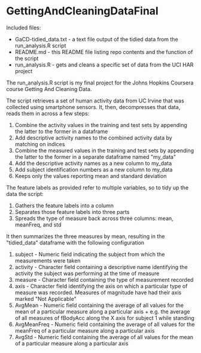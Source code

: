 # GettingAndCleaningDataFinal

Included files:
* GaCD-tidied_data.txt - a text file output of the tidied data from the run_analysis.R script
* README.md - this README file listing repo contents and the function of the script
* run_analysis.R - gets and cleans a specific set of data from the UCI HAR project

The run_analysis.R script is my final project for the Johns Hopkins Coursera course Getting And Cleaning Data.

The script retrieves a set of human activity data from UC Irvine that was collected using smartphone sensors.
It, then, decompresses that data, reads them in across a few steps:
  1. Combine the activity values in the training and test sets by appending the latter to the former in a dataframe
  2. Add descriptive activity names to the combined activity data by matching on indices
  3. Combine the measured values in the training and test sets by appending the latter to the former in a separate dataframe named "my_data"
  4. Add the descriptive activity names as a new column to my_data
  5. Add subject identification numbers as a new column to my_data
  6. Keeps only the values reporting mean and standard deviation

The feature labels as provided refer to multiple variables, so to tidy up the data the script:
  1. Gathers the feature labels into a column
  2. Separates those feature labels into three parts
  3. Spreads the type of measure back across three columns: mean, meanFreq, and std

It then summarizes the three measures by mean, resulting in the "tidied_data" dataframe with the following configuration
  1. subject - Numeric field indicating the subject from which the measurements were taken
  2. activity - Character field containing a descriptive name identifying the activity the subject was performing at the time of measure
  3. measure - Character field containing the type of measurement recorded
  4. axis - Character field identifying the axis on which a particular type of measure was recorded. Measures of magnitude have had their axis marked "Not Applicable"
  5. AvgMean - Numeric field containing the average of all values for the mean of a particular measure along a particular axis
    + e.g. the average of all measures of fBodyAcc along the X axis for subject 1 while standing
  6. AvgMeanFreq - Numeric field containing the average of all values for the meanFreq of a particular measure along a particular axis
  7. AvgStd - Numeric field containing the average of all values for the mean of a particular measure along a particular axis
